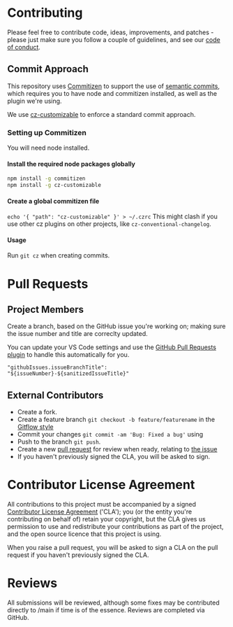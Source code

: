 # Contributing
Please feel free to contribute code, ideas, improvements, and patches - please just make sure you follow a couple of guidelines, and see our [code of conduct](docs/CODE_OF_CONDUCT.md).
## Commit Approach
This repository uses [Commitizen](https://github.com/commitizen/cz-cli#making-your-repo-commitizen-friendly) to support the use of [semantic commits](https://nitayneeman.com/posts/understanding-semantic-commit-messages-using-git-and-angular/#common-types), which requires you to have node and commitizen installed, as well as the plugin we're using.

We use [cz-customizable](https://github.com/leoforfree/cz-customizable) to enforce a standard commit approach.
### Setting up Commitizen
You will need node installed.

#### Install the required node packages globally
```bash
npm install -g commitizen
npm install -g cz-customizable
```
#### Create a global commitizen file
`echo '{ "path": "cz-customizable" }' > ~/.czrc`
This might clash if you use other cz plugins on other projects, like `cz-conventional-changelog`.
#### Usage
Run `git cz` when creating commits.

# Pull Requests
## Project Members
Create a branch, based on the GitHub issue you're working on; making sure the issue number and title are correclty updated.

You can update your VS Code settings and use the [GitHub Pull Requests plugin](https://aka.ms/vscodepr-download) to handle this automatically for you.
```
"githubIssues.issueBranchTitle": "${issueNumber}-${sanitizedIssueTitle}"
```

## External Contributors
- Create a fork.
- Create a feature branch `git checkout -b feature/featurename` in the [Gitflow style](https://www.atlassian.com/git/tutorials/comparing-workflows/gitflow-workflow)
- Commit your changes `git commit -am 'Bug: Fixed a bug'` using
- Push to the branch `git push`.
- Create a new [pull request](https://docs.github.com/en/desktop/contributing-and-collaborating-using-github-desktop/creating-an-issue-or-pull-request) for review when ready, relating to [the issue](https://guides.github.com/features/issues/)
- If you haven't previously signed the CLA, you will be asked to sign.

# Contributor License Agreement
All contributions to this project must be accompanied by a signed [Contributor License Agreement](./docs/contributor-licence-agreement.md) ('CLA'); you (or the entity you're contributing on behalf of) retain your copyright, but the CLA gives us permission to use and redistribute your contributions as part of the project, and the open source licence that this project is using.

When you raise a pull request, you will be asked to sign a CLA on the pull request if you haven't previously signed the CLA.

# Reviews
All submissions will be reviewed, although some fixes may be contributed directly to /main if time is of the essence. Reviews are completed via GitHub.
